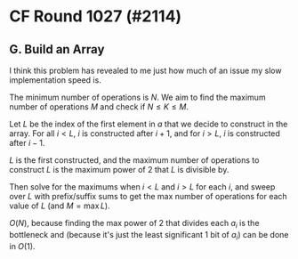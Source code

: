 # CF Round 1027 (#2114)

## G. Build an Array
I think this problem has revealed to me just how much of an issue my slow implementation speed is.

The minimum number of operations is $N$. We aim to find the maximum number of operations $M$ and check if $N\le{K}\le{M}$.

Let $L$ be the index of the first element in $a$ that we decide to construct in the array. For all $i<L$, $i$ is constructed after $i+1$, and for $i>L$, $i$ is constructed after $i-1$.

$L$ is the first constructed, and the maximum number of operations to construct $L$ is the maximum power of $2$ that $L$ is divisible by.

Then solve for the maximums when $i<L$ and $i>L$ for each $i$, and sweep over $L$ with prefix/suffix sums to get the max number of operations for each value of $L$ (and $M=\max{L}$).

$O(N)$, because finding the max power of $2$ that divides each $a_i$ is the bottleneck and (because it's just the least significant 1 bit of $a_i$) can be done in $O(1)$.